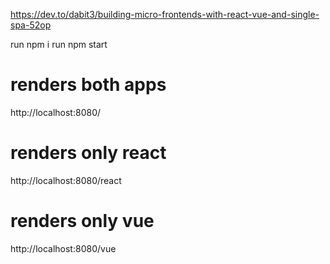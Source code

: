 https://dev.to/dabit3/building-micro-frontends-with-react-vue-and-single-spa-52op


run npm i
run npm start

# renders both apps
http://localhost:8080/

# renders only react
http://localhost:8080/react

# renders only vue
http://localhost:8080/vue
